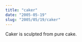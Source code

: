 ```yaml
--- 
title: "caker"
date: "2005-05-19"
slug: "2005/05/19/caker"
---
```

Caker is sculpted from pure cake.
